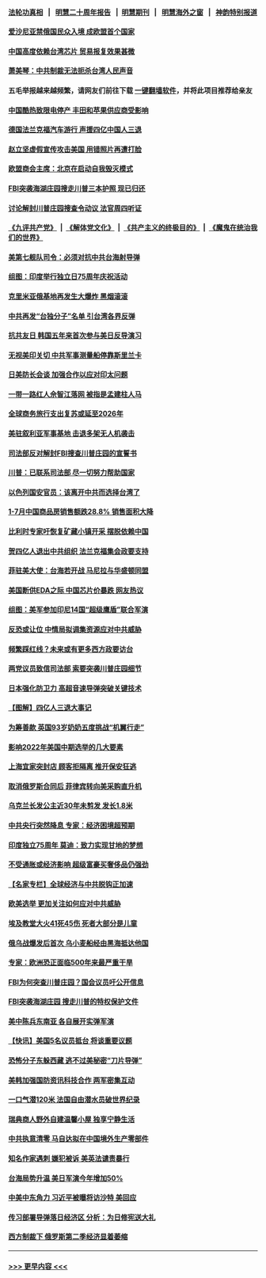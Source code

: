 #### [法轮功真相](https://github.com/gfw-breaker/truth/blob/master/README.md?t=0) &nbsp;&nbsp;|&nbsp;&nbsp; [明慧二十周年报告](https://github.com/gfw-breaker/mh-reports/blob/master/README.md?t=0) &nbsp;&nbsp;|&nbsp;&nbsp;[明慧期刊](https://github.com/gfw-breaker/mh-qikan) &nbsp;&nbsp;|&nbsp;&nbsp; [明慧海外之窗](https://github.com/gfw-breaker/mh-news/blob/master/README.md?t=0) &nbsp;&nbsp;|&nbsp;&nbsp; [神韵特别报道](https://github.com/gfw-breaker/mh-news/blob/master/shenyun.md?t=0)
#### [爱沙尼亚禁俄国民众入境 成欧盟首个国家](../pages/nsc418/n13804204.md?t=08171651) 
#### [中国高度依赖台湾芯片 贸易报复效果甚微](../pages/nsc418/n13804126.md?t=08171651) 
#### [萧美琴：中共制裁无法扼杀台湾人民声音](../pages/nsc418/n13804038.md?t=08171651) 
#### 五毛举报越来越频繁，请网友们前往下载 [一键翻墙软件](https://github.com/gfw-breaker/ssr-accounts)，并将此项目推荐给亲友
#### [中国酷热致限电停产 丰田和苹果供应商受影响](../pages/nsc418/n13803914.md?t=08171651) 
#### [德国法兰克福汽车游行 声援四亿中国人三退](../pages/nsc418/n13803921.md?t=08171651) 
#### [赵立坚虚假宣传攻击美国 用错照片再遭打脸](../pages/nsc418/n13803801.md?t=08171651) 
#### [欧盟商会主席：北京在启动自我毁灭模式](../pages/nsc418/n13803322.md?t=08171651) 
#### [FBI突袭海湖庄园搜走川普三本护照 现已归还](../pages/nsc418/n13803903.md?t=08171651) 
#### [讨论解封川普庄园搜查令动议 法官周四听证](../pages/nsc418/n13803882.md?t=08171651) 
#### [《九评共产党》](https://github.com/begood0513/9ping.md/blob/master/README.md) &nbsp;|&nbsp; [《解体党文化》](../../../../jtdwh.md/blob/master/README.md)  &nbsp;|&nbsp; [《共产主义的终极目的》](../../../../gczydzjmd.md/blob/master/README.md) &nbsp;|&nbsp; [《魔鬼在统治我们的世界》](../../../../mgztzwmdsj.md/blob/master/README.md) 
#### [美第七舰队司令：必须对抗中共台海射导弹](../pages/nsc418/n13803817.md?t=08171651) 
#### [组图：印度举行独立日75周年庆祝活动](../pages/nsc418/n13803748.md?t=08171651) 
#### [克里米亚俄基地再发生大爆炸 黑烟滚滚](../pages/nsc418/n13803700.md?t=08171651) 
#### [中共再发“台独分子”名单 引台湾各界反弹](../pages/nsc418/n13803594.md?t=08171651) 
#### [抗共友日 韩国五年来首次参与美日反导演习](../pages/nsc418/n13803746.md?t=08171651) 
#### [无视美印关切 中共军事测量船停靠斯里兰卡](../pages/nsc418/n13803632.md?t=08171651) 
#### [日美防长会谈 加强合作以应对印太问题](../pages/nsc418/n13803566.md?t=08171651) 
#### [一带一路红人佘智江落网 被指是孟建柱人马](../pages/nsc418/n13803349.md?t=08171651) 
#### [全球商务旅行支出复苏或延至2026年](../pages/nsc418/n13803352.md?t=08171651) 
#### [美驻叙利亚军事基地 击退多架无人机袭击](../pages/nsc418/n13803242.md?t=08171651) 
#### [司法部反对解封FBI搜查川普庄园的宣誓书](../pages/nsc418/n13803236.md?t=08171651) 
#### [川普：已联系司法部 尽一切努力帮助国家](../pages/nsc418/n13803112.md?t=08171651) 
#### [以色列国安官员：该离开中共而选择台湾了](../pages/nsc418/n13803224.md?t=08171651) 
#### [1-7月中国商品房销售额跌28.8% 销售面积大降](../pages/nsc418/n13802972.md?t=08171651) 
#### [比利时专家吁恢复矿藏小镇开采 摆脱依赖中国](../pages/nsc418/n13803067.md?t=08171651) 
#### [贺四亿人退出中共组织 法兰克福集会政要支持](../pages/nsc418/n13803117.md?t=08171651) 
#### [菲驻美大使：台海若开战 马尼拉与华盛顿同盟](../pages/nsc418/n13803147.md?t=08171651) 
#### [美国断供EDA之际 中国芯片价暴跌 网友热议](../pages/nsc418/n13802973.md?t=08171651) 
#### [组图：美军参加印尼14国“超级鹰盾”联合军演](../pages/nsc418/n13802974.md?t=08171651) 
#### [反恐或让位 中情局拟调集资源应对中共威胁](../pages/nsc418/n13803137.md?t=08171651) 
#### [频繁踩红线？未来或有更多西方政要访台](../pages/nsc418/n13803096.md?t=08171651) 
#### [两党议员致信司法部 索要突袭川普庄园细节](../pages/nsc418/n13803066.md?t=08171651) 
#### [日本强化防卫力 高超音速导弹突破关键技术](../pages/nsc418/n13803097.md?t=08171651) 
#### [【图解】四亿人三退大事记](../pages/nsc418/n13802634.md?t=08171651) 
#### [为筹善款 英国93岁奶奶五度挑战“机翼行走”](../pages/nsc418/n13802850.md?t=08171651) 
#### [影响2022年美国中期选举的几大要素](../pages/nsc418/n13802590.md?t=08171651) 
#### [上海宜家突封店 顾客拒隔离 推开保安狂逃](../pages/nsc418/n13803058.md?t=08171651) 
#### [取消俄罗斯合同后 菲律宾转向美采购直升机](../pages/nsc418/n13802975.md?t=08171651) 
#### [乌克兰长发公主近30年未剪发 发长1.8米](../pages/nsc418/n13802809.md?t=08171651) 
#### [中共央行突然降息 专家：经济困境超预期](../pages/nsc418/n13803016.md?t=08171651) 
#### [印度独立75周年 莫迪：致力实现甘地的梦想](../pages/nsc418/n13802838.md?t=08171651) 
#### [不受通胀或经济影响 超级富豪买奢侈品仍强劲](../pages/nsc418/n13801894.md?t=08171651) 
#### [【名家专栏】全球经济与中共脱钩正加速](../pages/nsc418/n13802363.md?t=08171651) 
#### [欧美选举 更加关注如何应对中共威胁](../pages/nsc418/n13802453.md?t=08171651) 
#### [埃及教堂大火41死45伤 死者大部分是儿童](../pages/nsc418/n13802565.md?t=08171651) 
#### [俄乌战爆发后首次 乌小麦船经由黑海抵达他国](../pages/nsc418/n13802475.md?t=08171651) 
#### [专家：欧洲恐正面临500年来最严重干旱](../pages/nsc418/n13802559.md?t=08171651) 
#### [FBI为何突查川普庄园？国会议员吁公开信息](../pages/nsc418/n13802523.md?t=08171651) 
#### [FBI突袭海湖庄园 搜走川普的特权保护文件](../pages/nsc418/n13802438.md?t=08171651) 
#### [美中陈兵东南亚 各自展开实弹军演](../pages/nsc418/n13802464.md?t=08171651) 
#### [【快讯】美国5名议员抵台 将谈重要议题](../pages/nsc418/n13802345.md?t=08171651) 
#### [恐怖分子东躲西藏 逃不过美秘密“刀片导弹”](../pages/nsc418/n13799235.md?t=08171651) 
#### [美韩加强国防资讯科技合作 两军密集互动](../pages/nsc418/n13802086.md?t=08171651) 
#### [一口气潜120米 法国自由潜水员破世界纪录](../pages/nsc418/n13801701.md?t=08171651) 
#### [瑞典商人野外自建温馨小屋 独享宁静生活](../pages/nsc418/n13801716.md?t=08171651) 
#### [中共执意清零 马自达拟在中国境外生产零部件](../pages/nsc418/n13801960.md?t=08171651) 
#### [知名作家遇刺 嫌犯被诉 美英法谴责暴行](../pages/nsc418/n13801807.md?t=08171651) 
#### [台海局势升温 美日军演今年增加50%](../pages/nsc418/n13801967.md?t=08171651) 
#### [中美中东角力 习近平被曝将访沙特 美回应](../pages/nsc418/n13801866.md?t=08171651) 
#### [传习部署导弹落日经济区 分析：为日修宪送大礼](../pages/nsc418/n13801721.md?t=08171651) 
#### [西方制裁下 俄罗斯第二季经济显着萎缩](../pages/nsc418/n13801710.md?t=08171651) 

----
#### [ >>> 更早内容 <<< ](../indexes/nsc418-earlier.md)
